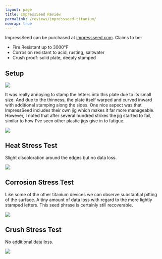 ```yaml
---
layout: page
title: ImpressSeed Review
permalink: /reviews/impressseed-titanium/
nowrap: true
---
```

ImpressSeed can be purchased at <a href="https://impressseed.com/">impressseed.com</a>. Claims to be:
<ul>
	<li>Fire Resistant up to 3000°F</li>
	<li>Corrosion resistant to acid, rusting, saltwater</li>
	<li>Crush proof: solid plate, deeply stamped</li>
</ul>

## Setup

<img src="../../img/devices/impressseed_setup.jpeg" />

It was really annoying to stamp the letters into this plate due to its small size. And due to the thinness, the plate itself warped and curved inward with additional stamping along the sides. One nice aspect was that ImpressSeed includes their own jig which makes it far more manageable. However, I noted that after several hundred strikes the jig started to fail, similar to how I've seen other plastic jigs give in to fatigue.

<img src="../../img/devices/impressseed_new.jpeg" />

## Heat Stress Test

Slight discoloration around the edges but no data loss.

<img src="../../img/devices/impressseed_heat.jpeg" />

## Corrosion Stress Test

Like some of the other titanium devices we can observe substantial pitting of the surface. A tiny amount of data loss with regard to the more lightly stamped letters. This seed phrase is certainly still recoverable.

<img src="../../img/devices/impressseed_acid.jpeg" />

## Crush Stress Test

No additional data loss.

<img src="../../img/devices/impressseed_crush.jpeg" />
